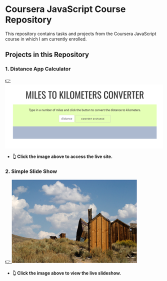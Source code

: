 # Coursera JavaScript Course Repository

This repository contains tasks and projects from the Coursera JavaScript course in which I am currently enrolled.

## Projects in this Repository

### 1. Distance App Calculator

   [👉 ![Click to Access Live Site](./Distance-converter-app/web-image.png)](https://jen67.github.io/Cousera-javascript-course/Distance-converter-app/index.html)

- **👆 Click the image above to access the live site.**

### 2. Simple Slide Show

   [👉 ![Click to View Live Slideshow](./simple-slide-show/slides/image1.jpg)](https://jen67.github.io/Cousera-javascript-course/simple-slide-show/index.html)

- **👆 Click the image above to view the live slideshow.**
